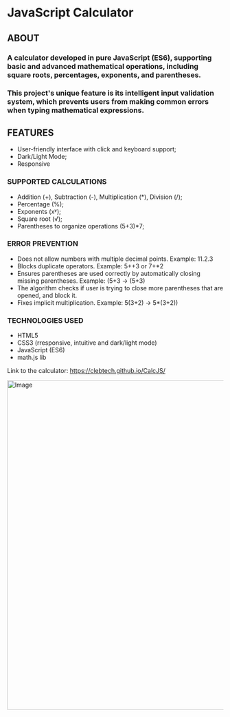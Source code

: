 # JavaScript Calculator

## ABOUT
### A calculator developed in pure JavaScript (ES6), supporting basic and advanced mathematical operations, including square roots, percentages, exponents, and parentheses.
### This project's unique feature is its intelligent input validation system, which prevents users from making common errors when typing mathematical expressions.

## FEATURES
- User-friendly interface with click and keyboard support;
- Dark/Light Mode;
- Responsive

### SUPPORTED CALCULATIONS
- Addition (+), Subtraction (-), Multiplication (*), Division (/);
- Percentage (%);
- Exponents (xʸ);
- Square root (√);
- Parentheses to organize operations (5+3)*7;

### ERROR PREVENTION
- Does not allow numbers with multiple decimal points. Example: 11.2.3
- Blocks duplicate operators. Example: 5++3 or 7+*2
- Ensures parentheses are used correctly by automatically closing missing parentheses. Example: (5+3 → (5+3)
- The algorithm checks if user is trying to close more parentheses that are opened, and block it.
- Fixes implicit multiplication. Example: 5(3+2) → 5*(3+2))

### TECHNOLOGIES USED
- HTML5
- CSS3 (rresponsive, intuitive and dark/light mode)
- JavaScript (ES6)
- math.js lib

Link to the calculator: https://clebtech.github.io/CalcJS/

<img width="629" height="766" alt="Image" src="https://github.com/user-attachments/assets/ca0ff68e-1ee3-423b-b16d-f05f52e53f8b" />
